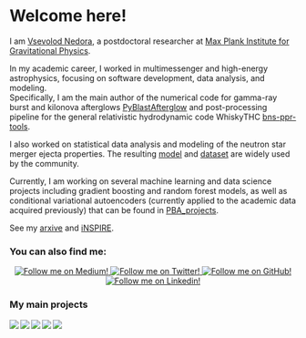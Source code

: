 # Welcome here!  


I am [Vsevolod Nedora][website], a postdoctoral researcher at [Max Plank Institute for Gravitational Physics](https://www.aei.mpg.de/person/115999/2784).   

In my academic career, I worked in multimessenger and high-energy astrophysics, focusing on software development, data analysis, and modeling.  
Specifically, I am the main author of the numerical code for gamma-ray burst and kilonova afterglows 
[PyBlastAfterglow](https://github.com/vsevolodnedora/PyBlastAfterglowMag) and post-processing pipeline for the general relativistic hydrodynamic code WhiskyTHC 
[bns-ppr-tools](https://github.com/vsevolodnedora/bns_ppr_tools). 

I also worked on statistical data analysis and modeling of the neutron star merger ejecta properties. 
The resulting [model](https://iopscience.iop.org/article/10.1088/1361-6382/ac35a8) and [dataset](https://zenodo.org/records/4283517) are widely used by the community.  

Currently, I am working on several machine learning and data science projects 
including gradient boosting and random forest models, as well as conditional variational autoencoders 
(currently applied to the academic data acquired previously) that can be found in [PBA_projects](https://github.com/vsevolodnedora/PBA_projects).   

See my [arxive](https://arxiv.org/search/astro-ph?searchtype=author&query=Nedora,+V) and [iNSPIRE](https://inspirehep.net/authors/1881421).  

### You can also find me:


<div class="grid" align="center">
  <a href="https://vsevolod-nedora.medium.com">
    <img alt="Follow me on Medium!" title="Vsevolod Nedora's Medium" src="https://img.shields.io/badge/Medium-%23121011.svg?style=for-the-badge&logo=Medium&logoColor=white"/>
  </a>
  <a href="https://twitter.com/VsevolodNedora">
    <img alt="Follow me on Twitter!" title="Vsevolod Nedora's Twitter" src="https://img.shields.io/badge/Twitter-%231DA1F2.svg?style=for-the-badge&logo=Twitter&logoColor=white"/>
  </a>
  <a href="https://github.com/vsevolodnedora">
    <img alt="Follow me on GitHub!" title="Vsevolod Nedora's Github" src="https://img.shields.io/badge/github-%23121011.svg?style=for-the-badge&logo=github&logoColor=white"/>
  </a>
  <a href="https://linkedin.com/in/vsevolodnedora">
    <img alt="Follow me on Linkedin!" title="Vsevolod Nedora's Linkedin" src="https://img.shields.io/badge/linkedin-%230077B5.svg?style=for-the-badge&logo=linkedin&logoColor=white"/>
  </a>
</div>

### My main projects


<a href="https://github.com/vsevolodnedora/PyBlastAfterglowMag">
  <img align="left" src="https://github-readme-stats.vercel.app/api/pin/?username=vsevolodnedora&repo=PyBlastAfterglowMag&title_color=fff&icon_color=f9f9f9&text_color=9f9f9f&bg_color=151515" />
</a>
<a href="https://github.com/vsevolodnedora/bns_ppr_tools">
  <img align="left" src="https://github-readme-stats.vercel.app/api/pin/?username=vsevolodnedora&repo=bns_ppr_tools&title_color=fff&icon_color=f9f9f9&text_color=9f9f9f&bg_color=151515" />
</a>

<a href="https://github.com/vsevolodnedora/DataScienceLearning">
  <img align="left" src="https://github-readme-stats.vercel.app/api/pin/?username=vsevolodnedora&repo=DataScienceLearning&title_color=fff&icon_color=f9f9f9&text_color=9f9f9f&bg_color=151515" />
</a>
<a href="https://github.com/vsevolodnedora/PBA_projects">
  <img align="left" src="https://github-readme-stats.vercel.app/api/pin/?username=vsevolodnedora&repo=PBA_projects&title_color=fff&icon_color=f9f9f9&text_color=9f9f9f&bg_color=151515" />
</a>

<a href="https://github.com/vsevolodnedora/WaveEqutionPrj">
  <img align="left" src="https://github-readme-stats.vercel.app/api/pin/?username=vsevolodnedora&repo=WaveEqutionPrj&title_color=fff&icon_color=f9f9f9&text_color=9f9f9f&bg_color=151515" />
</a>


[website]: https://vsevolodnedora.github.io
[twitter]: https://twitter.com/vsevolodnedora

<!--
[![Top Langs](https://github-readme-stats.vercel.app/api/top-langs/?username=vsevolodnedora&layout=compact)](https://github.com/anuraghazra/github-readme-stats)
-->
<!--
### Interesting repositories

<a href="https://github.com/vsevolodnedora/bns_ppr_tools">
  <img align="left" src="https://github-readme-stats.vercel.app/api/pin/?username=vsevolodnedora&repo=bns_ppr_tools&title_color=fff&icon_color=f9f9f9&text_color=9f9f9f&bg_color=151515" />
</a>
<a href="https://github.com/vsevolodnedora/MagnetarSpinDown">
  <img align="left" src="https://github-readme-stats.vercel.app/api/pin/?username=vsevolodnedora&repo=MagnetarSpinDown&title_color=fff&icon_color=f9f9f9&text_color=9f9f9f&bg_color=151515" />
</a>

<a href="https://github.com/vsevolodnedora/CppLectures">
  <img align="left" src="https://github-readme-stats.vercel.app/api/pin/?username=vsevolodnedora&repo=CppLectures&title_color=fff&icon_color=f9f9f9&text_color=9f9f9f&bg_color=151515" />
</a>
<a href="https://github.com/vsevolodnedora/stellar_winds">
  <img align="left" src="https://github-readme-stats.vercel.app/api/pin/?username=vsevolodnedora&repo=stellar_winds&title_color=fff&icon_color=f9f9f9&text_color=9f9f9f&bg_color=151515" />
</a>

<a href="https://github.com/vsevolodnedora/arxive">
  <img align="left" src="https://github-readme-stats.vercel.app/api/pin/?username=vsevolodnedora&repo=arxive&title_color=fff&icon_color=f9f9f9&text_color=9f9f9f&bg_color=151515" />
</a>
-->

